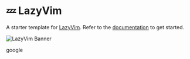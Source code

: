 # 💤 LazyVim

A starter template for [LazyVim](https://github.com/LazyVim/LazyVim).
Refer to the [documentation](https://lazyvim.github.io/installation) to get started.

![LazyVim Banner](https://cdn-icons-png.flaticon.com/512/25/25231.png)

google
